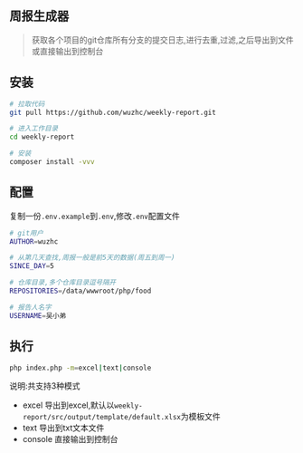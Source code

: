 ## 周报生成器
> 获取各个项目的git仓库所有分支的提交日志,进行去重,过滤,之后导出到文件或直接输出到控制台

## 安装
```bash
# 拉取代码
git pull https://github.com/wuzhc/weekly-report.git

# 进入工作目录
cd weekly-report

# 安装
composer install -vvv
```

## 配置
复制一份`.env.example`到`.env`,修改`.env`配置文件
```bash
# git用户
AUTHOR=wuzhc

# 从第几天查找,周报一般是前5天的数据(周五到周一)
SINCE_DAY=5

# 仓库目录,多个仓库目录逗号隔开
REPOSITORIES=/data/wwwroot/php/food

# 报告人名字
USERNAME=吴小弟
```

## 执行
```bash
php index.php -m=excel|text|console
```
说明:共支持3种模式
- excel 导出到excel,默认以`weekly-report/src/output/template/default.xlsx`为模板文件
- text 导出到txt文本文件
- console 直接输出到控制台